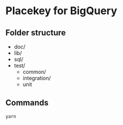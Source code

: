 # Placekey for BigQuery

## Folder structure

- doc/
- lib/
- sql/
- test/
    - common/
    - integration/
    - unit

## Commands

```
yarn
```
